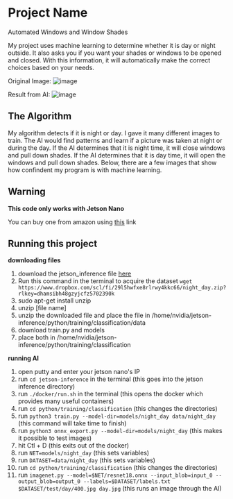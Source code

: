 # Project Name
Automated Windows and Window Shades

My project uses machine learning to determine whether it is day or night outside. It also asks you if you want your shades or windows to be opened and closed. With this information, it will automatically make the correct choices based on your needs.

Original Image:
![image](https://github.com/Matrixmli/AutoShadesWindows/assets/78279532/0adf8b5f-52c0-413e-9e41-9b224d46470f)

Result from AI:
![image](https://github.com/Matrixmli/AutoShadesWindows/assets/78279532/9d951e30-6b16-499f-8ce1-006b678805b7)

## The Algorithm
My algorithm detects if it is night or day. I gave it many different images to train. The AI would find patterns and learn if a picture was taken at night or during the day. If the AI determines that it is night time, it will close windows and pull down shades. If the AI determines that it is day time, it will open the windows and pull down shades. Below, there are a few images that show how confindent my program is with machine learning.


## Warning

**This code only works with Jetson Nano**

You can buy one from amazon using [this](https://www.amazon.com/NVIDIA-Jetson-Nano-Developer-945-13450-0000-100/dp/B084DSDDLT/ref=asc_df_B084DSDDLT/?tag=hyprod-20&linkCode=df0&hvadid=416652333997&hvpos=&hvnetw=g&hvrand=2605406615134929580&hvpone=&hvptwo=&hvqmt=&hvdev=c&hvdvcmdl=&hvlocint=&hvlocphy=1018145&hvtargid=pla-893453703291&psc=1&tag=&ref=&adgrpid=100759324064&hvpone=&hvptwo=&hvadid=416652333997&hvpos=&hvnetw=g&hvrand=2605406615134929580&hvqmt=&hvdev=c&hvdvcmdl=&hvlocint=&hvlocphy=1018145&hvtargid=pla-893453703291) link

## Running this project

**downloading files**

1) download the jetson_inference file [here](https://github.com/dusty-nv/jetson-inference.git)
2) Run this command in the terminal to acquire the dataset `wget https://www.dropbox.com/scl/fi/29l5hwfxe8rlrwy4kkc66/night_day.zip?rlkey=dhamsibh48gzyjcfz5702390k`
3) sudo apt-get install unzip
4) unzip [file name]
5) unzip the downloaded file and place the file in /home/nvidia/jetson-inference/python/training/classification/data
6) download train.py and models
7) place both in /home/nvidia/jetson-inference/python/training/classification

**running AI**

1) open putty and enter your jetson nano's IP
2) run `cd jetson-inference` in the terminal (this goes into the jetson inference directory)
4) run `./docker/run.sh` in the terminal (this opens the docker which provides many useful containers)
5) run `cd python/training/classification` (this changes the directories)
6) run `python3 train.py --model-dir=models/night_day data/night_day` (this command will take time to finish)
7) run `python3 onnx_export.py --model-dir=models/night_day` (this makes it possible to test images)
8) hit Ctl + D (this exits out of the docker)
9) run `NET=models/night_day` (this sets variables)
10) run `DATASET=data/night_day` (this sets variables)
11) run `cd python/training/classification` (this changes the directories)
12) run `imagenet.py --model=$NET/resnet18.onnx --input_blob=input_0 --output_blob=output_0 --labels=$DATASET/labels.txt $DATASET/test/day/400.jpg day.jpg` (this runs an image through the AI)


